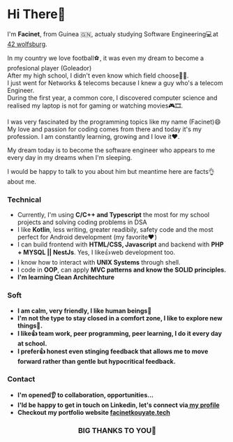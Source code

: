 <h1>Hi There👋</h1>

<p>I'm <strong>Facinet</strong>, from Guinea &#x1F1EC;&#x1F1F3;, actualy studying Software Engineering💻 at <a href="https://42wolfsburg.de/">42 wolfsburg</a>.</br>

In my country we love football⚽ , it was even my dream to become a profesional player (Goleador)</br>
After my high school, I didn't even know which field choose🤷‍♂️.</br>
I just went for Networks & telecoms because I knew a guy who's a telecom Engineer.</br>
During the first year, a common core, I discovered computer science and realised my laptop is not
for gaming or watching movies🎮🎞️.</p>

<p>I was very fascinated by the programming topics like my name (Facinet)😄</br>
My love and passion for coding comes from there and today it's my profession.
I am constantly learning, growing and I love it❤️.</p>

<p>My dream today is to become the software engineer who appears to me every day in my dreams when I'm sleeping.</br>
<p>I would be happy to talk to you about him but meantime here are facts👌 about me.</p>

<h3>Technical</h3>
<ul>
  <li>Currently, I'm using <strong>C/C++ and Typescript</strong> the most for my school  projects and solving coding problems in DSA</li>
  <li>I like <strong>Kotlin</strong>, less writing, greater readibily, safety code and the most perfect for Android development (my favorite❤️ )</li>
  <li>I can build frontend with <strong>HTML/CSS, Javascript</strong> and backend with <strong>PHP + MYSQL || NestJs</strong>. Yes, I like👍 web development too.     </li>
  <li>I know how to interact with <strong>UNIX Systems</strong> through shell.
  <li>I code in <strong>OOP</strong>, can apply <strong>MVC patterns<strong> and know the <strong>SOLID</strong> principles.
  <li>I'm learning Clean Architechture</li>
</ul>
 
<h3>Soft</h3>
 <ul>
   <li>I am calm, very friendly, I like human beings🤝</li>
   <li>I'm not the type to stay closed in a comfort zone, I like to explore new things🤞.</li>
   <li>I like👍 team work, peer programming, peer learning, I do it every day at school.</li>
   <li>I prefer👍 honest even stinging feedback that allows me to move forward rather than gentle but hypocritical feedback.</li>
 </ul>    
<h3>Contact</h3>
<ul>
  <li>I'm opened👂 to collaboration, opportunities...</li>
  <li>I'ld be happy to get in touch on <strong>Linkedin</strong>, let's connect via<a href="https://www.linkedin.com/in/facinetkouyate/"> my profile</a>
  <li>Checkout my portfolio website <a href="http://facinetkouyate.tech/" target="_blank" >facinetkouyate.tech</a></li>
</ul>
<h3 style="text-align:center">BIG THANKS TO YOU🙏</h3>

